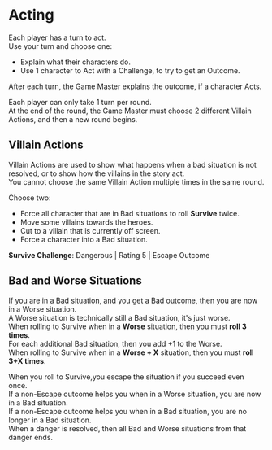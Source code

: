 # Acting

Each player has a turn to act.  
Use your turn and choose one:

- Explain what their characters do.
- Use 1 character to Act with a Challenge, to try to get an Outcome.

After each turn, the Game Master explains the outcome, if a character Acts.

Each player can only take 1 turn per round.  
At the end of the round, the Game Master must choose 2 different Villain Actions, and then a new round begins.

## Villain Actions

Villain Actions are used to show what happens when a bad situation is not resolved, or to show how the villains in the story act.  
You cannot choose the same Villain Action multiple times in the same round.

Choose two:

- Force all character that are in Bad situations to roll **Survive** twice.
- Move some villains towards the heroes.
- Cut to a villain that is currently off screen.
- Force a character into a Bad situation.

**Survive Challenge**: Dangerous | Rating 5 | Escape Outcome

## Bad and Worse Situations

If you are in a Bad situation, and you get a Bad outcome, then you are now in a Worse situation.  
A Worse situation is technically still a Bad situation, it's just worse.  
When rolling to Survive when in a **Worse** situation, then you must **roll 3 times**.  
For each additional Bad situation, then you add +1 to the Worse.  
When rolling to Survive when in a **Worse + X** situation, then you must **roll 3+X times**.

When you roll to Survive,you escape the situation if you succeed even once.  
If a non-Escape outcome helps you when in a Worse situation, you are now in a Bad situation.  
If a non-Escape outcome helps you when in a Bad situation, you are no longer in a Bad situation.  
When a danger is resolved, then all Bad and Worse situations from that danger ends.
